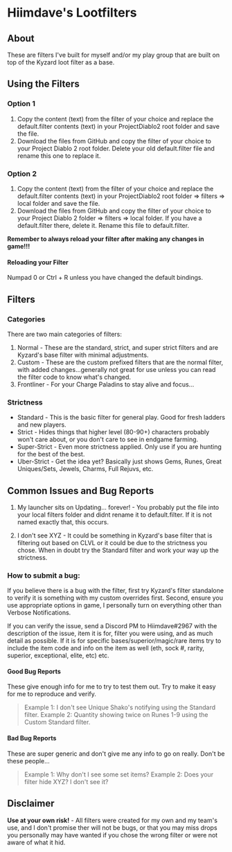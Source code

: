 # Hiimdave's Lootfilters

## About
These are filters I've built for myself and/or my play group that are built on top of the Kyzard loot filter as a base.

## Using the Filters

### Option 1
1. Copy the content (text) from the filter of your choice and replace the default.filter contents (text) in your ProjectDiablo2 root folder and save the file.
2. Download the files from GitHub and copy the filter of your choice to your Project Diablo 2 root folder.  Delete your old default.filter file and rename this one to replace it.

### Option 2
1. Copy the content (text) from the filter of your choice and replace the default.filter contents (text) in your ProjectDiablo2 root folder => filters => local folder and save the file.
2. Download the files from GitHub and copy the filter of your choice to your Project Diablo 2 folder => filters => local folder.  If you have a default.filter there, delete it.  Rename this file to default.filter.

**Remember to always reload your filter after making any changes in game!!!**

#### Reloading your Filter
Numpad 0 or Ctrl + R unless you have changed the default bindings.

## Filters

### Categories
There are two main categories of filters:
1. Normal - These are the standard, strict, and super strict filters and are Kyzard's base filter with minimal adjustments.
2. Custom - These are the custom prefixed filters that are the normal filter, with added changes...generally not great for use unless you can read the filter code to know what's changed.
3. Frontliner - For your Charge Paladins to stay alive and focus...

### Strictness
* Standard - This is the basic filter for general play.  Good for fresh ladders and new players.
* Strict - Hides things that higher level (80-90+) characters probably won't care about, or you don't care to see in endgame farming.
* Super-Strict - Even more strictness applied.  Only use if you are hunting for the best of the best.
* Uber-Strict - Get the idea yet? Basically just shows Gems, Runes, Great Uniques/Sets, Jewels, Charms, Full Rejuvs, etc.

## Common Issues and Bug Reports
1. My launcher sits on Updating... forever! - You probably put the file into your local filters folder and didnt rename it to default.filter.  If it is not named exactly that, this occurs.

2. I don't see XYZ - It could be something in Kyzard's base filter that is filtering out based on CLVL or it could be due to the strictness you chose.  When in doubt try the Standard filter and work your way up the strictness.

### How to submit a bug:
If you believe there is a bug with the filter, first try Kyzard's filter standalone to verify it is something with my custom overrides first.  Second, ensure you use appropriate options in game, I personally turn on everything other than Verbose Notifications.

If you can verify the issue, send a Discord PM to Hiimdave#2967 with the description of the issue, item it is for, filter you were using, and as much detail as possible.  If it is for specific bases/superior/magic/rare items try to include the item code and info on the item as well (eth, sock #, rarity, superior, exceptional, elite, etc) etc.

#### Good Bug Reports
These give enough info for me to try to test them out.  Try to make it easy for me to reproduce and verify.
> Example 1: I don't see Unique Shako's notifying using the Standard filter.
> Example 2: Quantity showing twice on Runes 1-9 using the Custom Standard filter.

#### Bad Bug Reports
These are super generic and don't give me any info to go on really.  Don't be these people...
> Example 1: Why don't I see some set items?
> Example 2: Does your filter hide XYZ?  I don't see it?


## Disclaimer
**Use at your own risk!** - All filters were created for my own and my team's use, and I don't promise ther will not be bugs, or that you may miss drops you personally may have wanted if you chose the wrong filter or were not aware of what it hid.